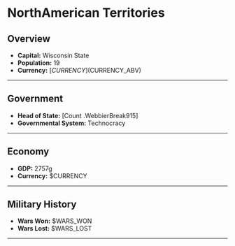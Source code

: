 # NorthAmerican Territories

## Overview

- **Capital:** Wisconsin State
- **Population:** 19
- **Currency:** [$CURRENCY] ($CURRENCY_ABV)

---

## Government

- **Head of State:** [Count .WebbierBreak915]
- **Governmental System:** Technocracy

---

## Economy

- **GDP:** 2757g
- **Currency:** $CURRENCY

---

## Military History

- **Wars Won:** $WARS_WON
- **Wars Lost:** $WARS_LOST

---

